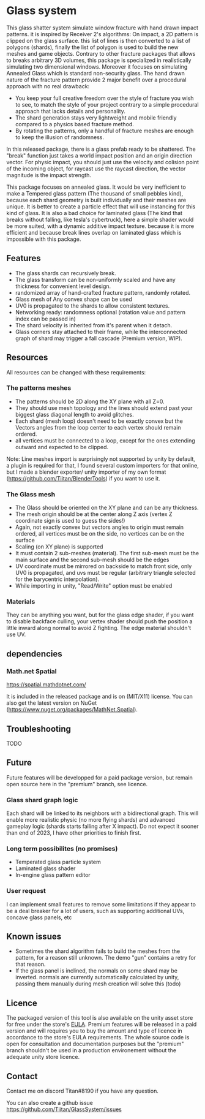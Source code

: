 # Glass system
This glass shatter system simulate window fracture with hand drawn impact patterns.
it is inspired by Receiver 2's algorithms: On impact, a 2D pattern is clipped on the glass surface. this list of lines is then converted to a list of polygons (shards), finally the list of polygon is used to build the new meshes and game objects.
Contrary to other fracture packages that allows to breaks arbitrary 3D volumes, this package is specialized in realistically simulating two dimensional windows. Moreover it focuses on simulating Annealed Glass which is standard non-security glass.
The hand drawn nature of the fracture pattern provide 2 major benefit over a procedural approach with no real drawback:
- You keep your full creative freedom over the style of fracture you wish to see, to match the style of your project contrary to a simple procedural approach that lacks details and personality.
- The shard generation stays very lightweight and mobile friendly compared to a physics based fracture method.
- By rotating the patterns, only a handful of fracture meshes are enough to keep the illusion of randomness.

In this released package, there is a glass prefab ready to be shattered. The "break" function just takes a world impact position and an origin direction vector. For physic impact, you should just use the velocity and colision point of the incoming object, for raycast use the raycast direction, the vector magnitude is the impact strength.

This package focuses on annealed glass. It would be very inefficient to make a Tempered glass pattern (The thousand of small pebbles kind), because each shard geometry is built individually and their meshes are unique. It is better to create a particle effect that will use instancing for this kind of glass.
It is also a bad choice for laminated glass (The kind that breaks without falling, like tesla's cybertruck), here a simple shader would be more suited, with a dynamic additive impact texture. because it is more efficient and because break lines overlap on laminated glass which is impossible with this package.

## Features
- The glass shards can recursively break.
- The glass transform can be non-uniformly scaled and have any thickness for convenient level design.
- randomized array of hand-crafted fracture pattern, randomly rotated.
- Glass mesh of Any convex shape can be used
- UV0 is propagated to the shards to allow consistent textures.
- Networking ready: randomness optional (rotation value and pattern index can be passed in)
- The shard velocity is inherited from it's parent when it detach.
- Glass corners stay attached to their frame, while the interconnected graph of shard may trigger a fall cascade (Premium version, WIP).

## Resources
All resources can be changed with these requirements:

### The patterns meshes
- The patterns should be 2D along the XY plane with all Z=0.
- They should use mesh topology and the lines should extend past your biggest glass diagonal length to avoid glitches.
- Each shard (mesh loop) doesn't need to be exactly convex but the Vectors angles from the loop center to each vertex should remain ordered.
- all vertices must be connected to a loop, except for the ones extending outward and expected to be clipped.

Note: Line meshes import is surprisingly not supported by unity by default, a plugin is required for that, I found several custom importers for that online, but 
I  made a blender exporter/ unity importer of my own format (https://github.com/Tiitan/BlenderTools) if you want to use it.

### The Glass mesh

- The Glass should be oriented on the XY plane and can be any thickness. 
- The mesh origin should be at the center along Z axis (vertex Z coordinate sign is used to guess the sides!)
- Again, not exactly convex but vectors angles to origin must remain ordered, all vertices must be on the side, no vertices can be on the surface
- Scaling (on XY plane) is supported
- It must contain 2 sub-meshes (material). The first sub-mesh must be the main surface and the second sub-mesh should be the edges
- UV coordinate must be mirrored on backside to match front side, only UV0 is propagated, and uvs must be regular (arbitrary triangle selected for the barycentric interpolation).
- While importing in unity, "Read/Write" option must be enabled

### Materials
They can be anything you want, but for the glass edge shader, if you want to disable backface culling, your vertex shader should push the position a little inward along normal to avoid Z fighting.
The edge material shouldn't use UV.

## dependencies

### Math.net Spatial
https://spatial.mathdotnet.com/

It is included in the released package and is on (MIT/X11) license. You can also get the latest version on NuGet (https://www.nuget.org/packages/MathNet.Spatial).

## Troubleshooting

TODO

## Future
Future features will be developped for a paid package version, but remain open source here in the "premium" branch, see licence.
### Glass shard graph logic
Each shard will be linked to its neighbors with a bidirectional graph. This will enable more realistic physic (no more flying shards) and advanced gameplay logic (shards starts falling after X impact). Do not expect it sooner than end of 2023, I have other priorities to finish first.
### Long term possibilites (no promises)
- Temperated glass particle system
- Laminated glass shader
- In-engine glass pattern editor
### User request
I can implement small features to remove some limitations if they appear to be a deal breaker for a lot of users,
such as supporting additional UVs, concave glass panels, etc

## Known issues
- Sometimes the shard algorithm fails to build the meshes from the pattern, for a reason still unknown. The demo "gun" contains a retry for that reason.
- If the glass panel is inclined, the normals on some shard may be inverted. normals are currently automatically calculated by unity, passing them manually during mesh creation will solve this (todo)

## Licence
The packaged version of this tool is also available on the unity asset store for free under the store's [EULA](https://unity.com/legal/as-terms?utm_source=google&utm_medium=cpc&utm_campaign=cc_dd_upr_emea_emea_en_aw_dsp-gg_acq_w-rt_2023-03_pmax-mofu_cc3022_mofu-dd&utm_content=&utm_term=&gclid=Cj0KCQjw8qmhBhClARIsANAtbocYuqb7OnPFyv-M6r0zf9QDIOIwoJQN0s3nu9VISXDfI_9XZJarkJIaAjNGEALw_wcB&gclsrc=aw.ds). Premium features will be released in a paid version and will requires you to buy the amount and type of licence in accordance to the store's EULA requirements.
The whole source code is open for consultation and documentation purposes but the "premium" branch shouldn't be used in a production environement without the adequate unity store licence.

## Contact 
Contact me on discord Titan#8190 if you have any question.

You can also create a github issue https://github.com/Tiitan/GlassSystem/issues
